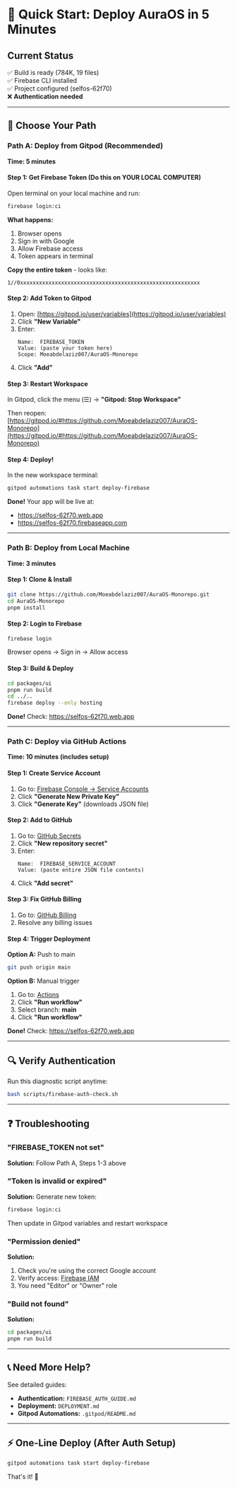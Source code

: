 # 🚀 Quick Start: Deploy AuraOS in 5 Minutes

## Current Status

✅ Build is ready (784K, 19 files)  
✅ Firebase CLI installed  
✅ Project configured (selfos-62f70)  
❌ **Authentication needed**

---

## 🎯 Choose Your Path

### Path A: Deploy from Gitpod (Recommended)

**Time: 5 minutes**

#### Step 1: Get Firebase Token (Do this on YOUR LOCAL COMPUTER)

Open terminal on your local machine and run:

```bash
firebase login:ci
```

**What happens:**
1. Browser opens
2. Sign in with Google
3. Allow Firebase access
4. Token appears in terminal

**Copy the entire token** - looks like:
```
1//0xxxxxxxxxxxxxxxxxxxxxxxxxxxxxxxxxxxxxxxxxxxxxxxxxxxxxxxxx
```

#### Step 2: Add Token to Gitpod

1. Open: [https://gitpod.io/user/variables](https://gitpod.io/user/variables)
2. Click **"New Variable"**
3. Enter:
   ```
   Name:  FIREBASE_TOKEN
   Value: (paste your token here)
   Scope: Moeabdelaziz007/AuraOS-Monorepo
   ```
4. Click **"Add"**

#### Step 3: Restart Workspace

In Gitpod, click the menu (☰) → **"Gitpod: Stop Workspace"**

Then reopen: [https://gitpod.io/#https://github.com/Moeabdelaziz007/AuraOS-Monorepo](https://gitpod.io/#https://github.com/Moeabdelaziz007/AuraOS-Monorepo)

#### Step 4: Deploy!

In the new workspace terminal:

```bash
gitpod automations task start deploy-firebase
```

**Done!** Your app will be live at:
- https://selfos-62f70.web.app
- https://selfos-62f70.firebaseapp.com

---

### Path B: Deploy from Local Machine

**Time: 3 minutes**

#### Step 1: Clone & Install

```bash
git clone https://github.com/Moeabdelaziz007/AuraOS-Monorepo.git
cd AuraOS-Monorepo
pnpm install
```

#### Step 2: Login to Firebase

```bash
firebase login
```

Browser opens → Sign in → Allow access

#### Step 3: Build & Deploy

```bash
cd packages/ui
pnpm run build
cd ../..
firebase deploy --only hosting
```

**Done!** Check: https://selfos-62f70.web.app

---

### Path C: Deploy via GitHub Actions

**Time: 10 minutes (includes setup)**

#### Step 1: Create Service Account

1. Go to: [Firebase Console → Service Accounts](https://console.firebase.google.com/project/selfos-62f70/settings/serviceaccounts/adminsdk)
2. Click **"Generate New Private Key"**
3. Click **"Generate Key"** (downloads JSON file)

#### Step 2: Add to GitHub

1. Go to: [GitHub Secrets](https://github.com/Moeabdelaziz007/AuraOS-Monorepo/settings/secrets/actions)
2. Click **"New repository secret"**
3. Enter:
   ```
   Name:  FIREBASE_SERVICE_ACCOUNT
   Value: (paste entire JSON file contents)
   ```
4. Click **"Add secret"**

#### Step 3: Fix GitHub Billing

1. Go to: [GitHub Billing](https://github.com/settings/billing)
2. Resolve any billing issues

#### Step 4: Trigger Deployment

**Option A:** Push to main
```bash
git push origin main
```

**Option B:** Manual trigger
1. Go to: [Actions](https://github.com/Moeabdelaziz007/AuraOS-Monorepo/actions/workflows/deploy.yml)
2. Click **"Run workflow"**
3. Select branch: **main**
4. Click **"Run workflow"**

**Done!** Check: https://selfos-62f70.web.app

---

## 🔍 Verify Authentication

Run this diagnostic script anytime:

```bash
bash scripts/firebase-auth-check.sh
```

---

## ❓ Troubleshooting

### "FIREBASE_TOKEN not set"

**Solution:** Follow Path A, Steps 1-3 above

### "Token is invalid or expired"

**Solution:** Generate new token:
```bash
firebase login:ci
```
Then update in Gitpod variables and restart workspace

### "Permission denied"

**Solution:** 
1. Check you're using the correct Google account
2. Verify access: [Firebase IAM](https://console.firebase.google.com/project/selfos-62f70/settings/iam)
3. You need "Editor" or "Owner" role

### "Build not found"

**Solution:**
```bash
cd packages/ui
pnpm run build
```

---

## 📞 Need More Help?

See detailed guides:
- **Authentication:** `FIREBASE_AUTH_GUIDE.md`
- **Deployment:** `DEPLOYMENT.md`
- **Gitpod Automations:** `.gitpod/README.md`

---

## ⚡ One-Line Deploy (After Auth Setup)

```bash
gitpod automations task start deploy-firebase
```

That's it! 🎉
